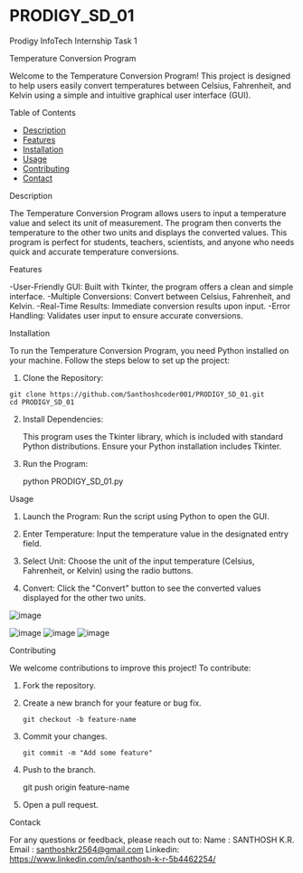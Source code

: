 # PRODIGY_SD_01
Prodigy InfoTech Internship Task 1

Temperature Conversion Program

Welcome to the Temperature Conversion Program! This project is designed to help users easily convert temperatures between Celsius, Fahrenheit, and Kelvin using a simple and intuitive graphical user interface (GUI).

Table of Contents

  - [Description](#description)
  - [Features](#features)
  - [Installation](#installation)
  - [Usage](#usage)
  - [Contributing](#contributing)
  - [Contact](#contact)

Description

  The Temperature Conversion Program allows users to input a temperature value and select its unit of measurement. The program then converts the temperature to the other two units and displays the converted values. 
  This program is perfect for students, teachers, scientists, and anyone who needs quick and accurate temperature conversions.

Features

  -User-Friendly GUI: Built with Tkinter, the program offers a clean and simple interface.
  -Multiple Conversions: Convert between Celsius, Fahrenheit, and Kelvin.
  -Real-Time Results: Immediate conversion results upon input.
  -Error Handling: Validates user input to ensure accurate conversions.

Installation

  To run the Temperature Conversion Program, you need Python installed on your machine. Follow the steps below to set up the project:

  1. Clone the Repository:
  
    git clone https://github.com/Santhoshcoder001/PRODIGY_SD_01.git
    cd PRODIGY_SD_01

  2. Install Dependencies:

     This program uses the Tkinter library, which is included with standard Python distributions. Ensure your Python installation includes Tkinter.

  4. Run the Program:
     
     python PRODIGY_SD_01.py

Usage

  1. Launch the Program:
     Run the script using Python to open the GUI.

  2. Enter Temperature:
     Input the temperature value in the designated entry field.

  3. Select Unit:
     Choose the unit of the input temperature (Celsius, Fahrenheit, or Kelvin) using the radio buttons.

  4. Convert:
     Click the "Convert" button to see the converted values displayed for the other two units.


  ![image](https://github.com/Santhoshcoder001/PRODIGY_SD_01/assets/171892635/8a6cafa3-dc0d-4560-97f2-86340f36af7f)

  ![image](https://github.com/Santhoshcoder001/PRODIGY_SD_01/assets/171892635/aa00ab3e-0b8a-4aca-9d21-c494b0c7cad1)
  ![image](https://github.com/Santhoshcoder001/PRODIGY_SD_01/assets/171892635/80d44515-9759-4843-a4e8-dce37eda1f08)
  ![image](https://github.com/Santhoshcoder001/PRODIGY_SD_01/assets/171892635/03c3a1a0-af3e-4102-a64e-e93452945de1)

Contributing

  We welcome contributions to improve this project! To contribute:

  1. Fork the repository.
  2. Create a new branch for your feature or bug fix.

         git checkout -b feature-name
  3. Commit your changes.

         git commit -m "Add some feature"

  4. Push to the branch.

       git push origin feature-name

  5. Open a pull request.

Contack 

  For any questions or feedback, please reach out to:
    Name    : SANTHOSH K.R.
    Email   : santhoshkr2564@gmail.com
    Linkedin: https://www.linkedin.com/in/santhosh-k-r-5b4462254/

